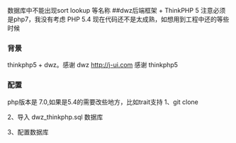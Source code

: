数据库中不能出现sort lookup 等名称
##dwz后端框架 + ThinkPHP 5 注意必须是php7，我没有考虑 PHP 5.4
现在代码还不是太成熟，如想用到工程中还的等些时候

### 背景

thinkphp5 + dwz。感谢 dwz http://j-ui.com 感谢 thinkphp5

### 配置

php版本是 7.0,如果是5.4的需要改些地方，比如trait支持
1、git clone 

2、导入 dwz_thinkphp.sql 数据库

3、配置数据库
